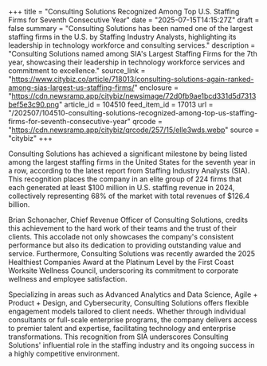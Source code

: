 +++
title = "Consulting Solutions Recognized Among Top U.S. Staffing Firms for Seventh Consecutive Year"
date = "2025-07-15T14:15:27Z"
draft = false
summary = "Consulting Solutions has been named one of the largest staffing firms in the U.S. by Staffing Industry Analysts, highlighting its leadership in technology workforce and consulting services."
description = "Consulting Solutions named among SIA's Largest Staffing Firms for the 7th year, showcasing their leadership in technology workforce services and commitment to excellence."
source_link = "https://www.citybiz.co/article/718013/consulting-solutions-again-ranked-among-sias-largest-us-staffing-firms/"
enclosure = "https://cdn.newsramp.app/citybiz/newsimage/72d0fb9ae1bcd331d5d7313bef5e3c90.png"
article_id = 104510
feed_item_id = 17013
url = "/202507/104510-consulting-solutions-recognized-among-top-us-staffing-firms-for-seventh-consecutive-year"
qrcode = "https://cdn.newsramp.app/citybiz/qrcode/257/15/elle3wds.webp"
source = "citybiz"
+++

<p>Consulting Solutions has achieved a significant milestone by being listed among the largest staffing firms in the United States for the seventh year in a row, according to the latest report from Staffing Industry Analysts (SIA). This recognition places the company in an elite group of 224 firms that each generated at least $100 million in U.S. staffing revenue in 2024, collectively representing 68% of the market with total revenues of $126.4 billion.</p><p>Brian Schonacher, Chief Revenue Officer of Consulting Solutions, credits this achievement to the hard work of their teams and the trust of their clients. This accolade not only showcases the company's consistent performance but also its dedication to providing outstanding value and service. Furthermore, Consulting Solutions was recently awarded the 2025 Healthiest Companies Award at the Platinum Level by the First Coast Worksite Wellness Council, underscoring its commitment to corporate wellness and employee satisfaction.</p><p>Specializing in areas such as Advanced Analytics and Data Science, Agile + Product + Design, and Cybersecurity, Consulting Solutions offers flexible engagement models tailored to client needs. Whether through individual consultants or full-scale enterprise programs, the company delivers access to premier talent and expertise, facilitating technology and enterprise transformations. This recognition from SIA underscores Consulting Solutions' influential role in the staffing industry and its ongoing success in a highly competitive environment.</p>